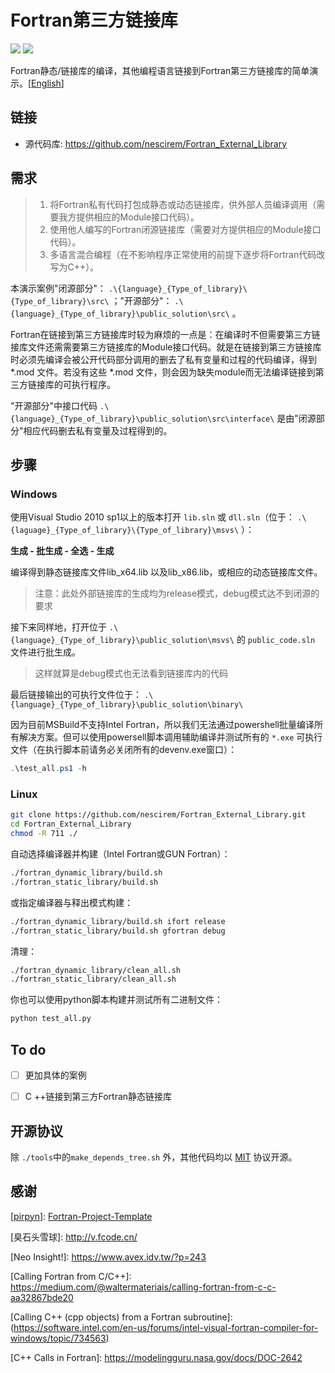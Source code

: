 # Fortran第三方链接库

![](https://img.shields.io/badge/platform-linux%20|%20windows-lightgrey.svg) ![](https://img.shields.io/badge/license-MIT-blue.svg)

Fortran静态/链接库的编译，其他编程语言链接到Fortran第三方链接库的简单演示。[[English](./README.md)]



## 链接

- 源代码库: https://github.com/nescirem/Fortran_External_Library



## 需求

> 1. 将Fortran私有代码打包成静态或动态链接库，供外部人员编译调用（需要我方提供相应的Module接口代码）。
> 2. 使用他人编写的Fortran闭源链接库（需要对方提供相应的Module接口代码）。
> 3. 多语言混合编程（在不影响程序正常使用的前提下逐步将Fortran代码改写为C++）。

本演示案例"闭源部分"： `.\{language}_{Type_of_library}\{Type_of_library}\src\` ；"开源部分"：  `.\{language}_{Type_of_library}\public_solution\src\` 。

Fortran在链接到第三方链接库时较为麻烦的一点是：在编译时不但需要第三方链接库文件还需需要第三方链接库的Module接口代码。就是在链接到第三方链接库时必须先编译会被公开代码部分调用的删去了私有变量和过程的代码编译，得到 *.mod 文件。若没有这些 *.mod 文件，则会因为缺失module而无法编译链接到第三方链接库的可执行程序。

"开源部分"中接口代码 `.\{language}_{Type_of_library}\public_solution\src\interface\` 是由"闭源部分"相应代码删去私有变量及过程得到的。



## 步骤

### Windows

使用Visual Studio 2010 sp1以上的版本打开 `lib.sln` 或 `dll.sln`（位于： `.\{laguage}_{Type_of_library}\{Type_of_library}\msvs\` ）：

**生成 - 批生成 - 全选 - 生成**

编译得到静态链接库文件lib_x64.lib 以及lib_x86.lib，或相应的动态链接库文件。

> 注意：此处外部链接库的生成均为release模式，debug模式达不到闭源的要求

接下来同样地，打开位于 `.\{language}_{Type_of_library}\public_solution\msvs\` 的 `public_code.sln` 文件进行批生成。

> 这样就算是debug模式也无法看到链接库内的代码

最后链接输出的可执行文件位于： `.\{language}_{Type_of_library}\public_solution\binary\`

因为目前MSBuild不支持Intel Fortran，所以我们无法通过powershell批量编译所有解决方案。但可以使用powersell脚本调用辅助编译并测试所有的 `*.exe` 可执行文件（在执行脚本前请务必关闭所有的devenv.exe窗口）：

```powershell
.\test_all.ps1 -h
```

### Linux

```bash
git clone https://github.com/nescirem/Fortran_External_Library.git
cd Fortran_External_Library
chmod -R 711 ./
```

自动选择编译器并构建（Intel Fortran或GUN Fortran）：

```bash
./fortran_dynamic_library/build.sh
./fortran_static_library/build.sh
```

或指定编译器与释出模式构建：

```bash
./fortran_dynamic_library/build.sh ifort release
./fortran_static_library/build.sh gfortran debug
```

清理：

```bash
./fortran_dynamic_library/clean_all.sh
./fortran_static_library/clean_all.sh
```

你也可以使用python脚本构建并测试所有二进制文件：

```python
python test_all.py
```



## To do

- [ ] 更加具体的案例
- [ ] C ++链接到第三方Fortran静态链接库



## 开源协议

除 `./tools`中的`make_depends_tree.sh` 外，其他代码均以 [MIT](./LICENSE) 协议开源。



## 感谢

[[pirpyn](https://github.com/pirpyn)]: [Fortran-Project-Template](https://github.com/pirpyn/Fortran-Project-Template)

\[臭石头雪球]: http://v.fcode.cn/

\[Neo Insight!]: https://www.avex.idv.tw/?p=243

\[Calling Fortran from C/C++]: https://medium.com/@waltermateriais/calling-fortran-from-c-c-aa32867bde20

\[Calling C++ (cpp objects) from a Fortran subroutine]: (https://software.intel.com/en-us/forums/intel-visual-fortran-compiler-for-windows/topic/734563)

\[C++ Calls in Fortran]: https://modelingguru.nasa.gov/docs/DOC-2642

